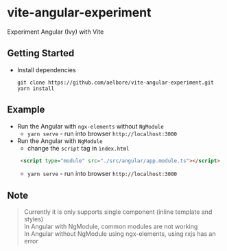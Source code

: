# vite-angular-experiment
Experiment Angular (Ivy) with Vite

Getting Started
------------
* Install dependencies
  ```
  git clone https://github.com/aelbore/vite-angular-experiment.git
  yarn install
  ```

Example
------------
* Run the Angular with `ngx-elements` without `NgModule`
  - `yarn serve` - run into browser `http://localhost:3000`
* Run the Angular with `NgModule`    
  - change the `script` tag in `index.html`
  ```html
   <script type="module" src="./src/angular/app.module.ts"></script>
  ```
  - `yarn serve` - run into browser `http://localhost:3000`

Note
------------
> Currently it is only supports single component (inline template and styles)  
> In Angular with NgModule, common modules are not working  
> In Angular without NgModule using ngx-elements, using rxjs has an error  
